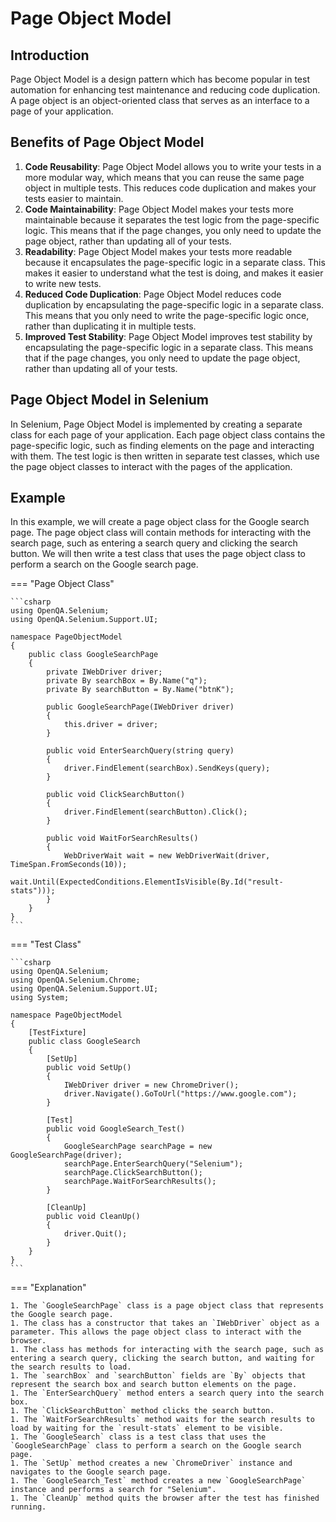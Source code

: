 # Page Object Model

## **Introduction**

Page Object Model is a design pattern which has become popular in test automation for enhancing test maintenance and reducing code duplication. A page object is an object-oriented class that serves as an interface to a page of your application. 

## **Benefits of Page Object Model**

1. **Code Reusability**: Page Object Model allows you to write your tests in a more modular way, which means that you can reuse the same page object in multiple tests. This reduces code duplication and makes your tests easier to maintain.
1. **Code Maintainability**: Page Object Model makes your tests more maintainable because it separates the test logic from the page-specific logic. This means that if the page changes, you only need to update the page object, rather than updating all of your tests.
1. **Readability**: Page Object Model makes your tests more readable because it encapsulates the page-specific logic in a separate class. This makes it easier to understand what the test is doing, and makes it easier to write new tests.
1. **Reduced Code Duplication**: Page Object Model reduces code duplication by encapsulating the page-specific logic in a separate class. This means that you only need to write the page-specific logic once, rather than duplicating it in multiple tests.
1. **Improved Test Stability**: Page Object Model improves test stability by encapsulating the page-specific logic in a separate class. This means that if the page changes, you only need to update the page object, rather than updating all of your tests.

## **Page Object Model in Selenium**

In Selenium, Page Object Model is implemented by creating a separate class for each page of your application. Each page object class contains the page-specific logic, such as finding elements on the page and interacting with them. The test logic is then written in separate test classes, which use the page object classes to interact with the pages of the application.

## Example

In this example, we will create a page object class for the Google search page. The page object class will contain methods for interacting with the search page, such as entering a search query and clicking the search button. We will then write a test class that uses the page object class to perform a search on the Google search page.

=== "Page Object Class"

	```csharp
	using OpenQA.Selenium;
	using OpenQA.Selenium.Support.UI;

	namespace PageObjectModel
	{
		public class GoogleSearchPage
		{
			private IWebDriver driver;
			private By searchBox = By.Name("q");
			private By searchButton = By.Name("btnK");

			public GoogleSearchPage(IWebDriver driver)
			{
				this.driver = driver;
			}

			public void EnterSearchQuery(string query)
			{
				driver.FindElement(searchBox).SendKeys(query);
			}

			public void ClickSearchButton()
			{
				driver.FindElement(searchButton).Click();
			}

			public void WaitForSearchResults()
			{
				WebDriverWait wait = new WebDriverWait(driver, TimeSpan.FromSeconds(10));
				wait.Until(ExpectedConditions.ElementIsVisible(By.Id("result-stats")));
			}
		}
	}
	```

=== "Test Class"

	```csharp
	using OpenQA.Selenium;
	using OpenQA.Selenium.Chrome;
	using OpenQA.Selenium.Support.UI;
	using System;

	namespace PageObjectModel
	{
		[TestFixture]
		public class GoogleSearch
		{
			[SetUp]
			public void SetUp()
			{
				IWebDriver driver = new ChromeDriver();
				driver.Navigate().GoToUrl("https://www.google.com");
			}

			[Test]
			public void GoogleSearch_Test()
			{
				GoogleSearchPage searchPage = new GoogleSearchPage(driver);
				searchPage.EnterSearchQuery("Selenium");
				searchPage.ClickSearchButton();
				searchPage.WaitForSearchResults();
			}

			[CleanUp]
			public void CleanUp()
			{
				driver.Quit();
			}
		}
	}
	```

=== "Explanation"

	1. The `GoogleSearchPage` class is a page object class that represents the Google search page.
	1. The class has a constructor that takes an `IWebDriver` object as a parameter. This allows the page object class to interact with the browser.
	1. The class has methods for interacting with the search page, such as entering a search query, clicking the search button, and waiting for the search results to load.
	1. The `searchBox` and `searchButton` fields are `By` objects that represent the search box and search button elements on the page.
	1. The `EnterSearchQuery` method enters a search query into the search box.
	1. The `ClickSearchButton` method clicks the search button.
	1. The `WaitForSearchResults` method waits for the search results to load by waiting for the `result-stats` element to be visible.
	1. The `GoogleSearch` class is a test class that uses the `GoogleSearchPage` class to perform a search on the Google search page.
	1. The `SetUp` method creates a new `ChromeDriver` instance and navigates to the Google search page.
	1. The `GoogleSearch_Test` method creates a new `GoogleSearchPage` instance and performs a search for "Selenium".
	1. The `CleanUp` method quits the browser after the test has finished running.
